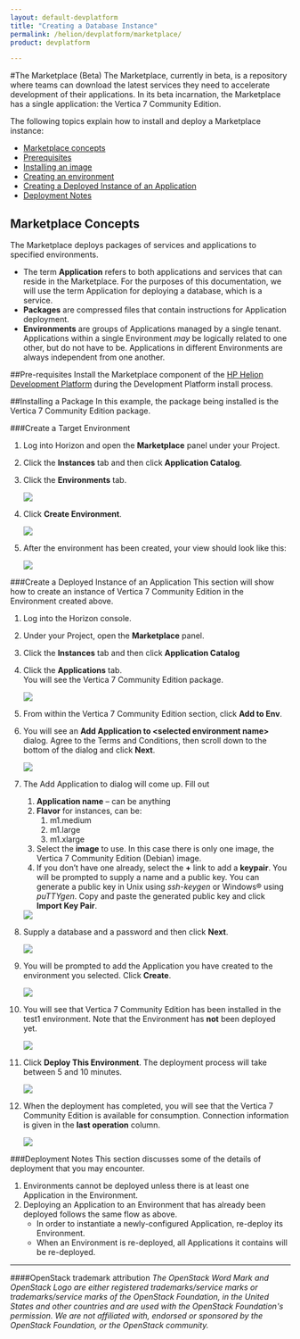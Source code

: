 ```yaml
---
layout: default-devplatform
title: "Creating a Database Instance"
permalink: /helion/devplatform/marketplace/
product: devplatform

---
```

<!--UNDER REVISION-->
#The Marketplace (Beta)
The Marketplace, currently in beta, is a repository where teams can download the latest services they need to accelerate development of their applications. In its beta incarnation, the Marketplace has a single application: the Vertica 7 Community Edition. 

The following topics explain how to install and deploy a Marketplace instance:

- [Marketplace concepts](#concepts)
- [Prerequisites](#prereq)
- [Installing an image](#install)
- [Creating an environment](#create)
- [Creating a Deployed Instance of an Application](#deploy)
- [Deployment Notes](#notes)

## <a name="concepts"></a>Marketplace Concepts
The Marketplace deploys packages of services and applications to specified environments. 

- The term **Application** refers to both applications and services that can reside in the Marketplace. For the purposes of this documentation, we will use the term Application for deploying a database, which is a service. 
- **Packages** are compressed files that contain instructions for Application deployment.
- **Environments** are groups of Applications managed by a single tenant. Applications within a single Environment *may* be logically related to one other, but do not have to be.  Applications in different Environments are always independent from one another. 

##<a name="prereq"></a>Pre-requisites
Install the Marketplace component of the [HP Helion Development Platform](/helion/devplatform/install/) during the Development Platform install process.

##<a name="install"></a>Installing a Package
In this example, the package being installed is the Vertica 7 Community Edition package. 

###<a name="create"></a>Create a Target Environment
1. Log into Horizon and open the **Marketplace** panel under your Project.
2. Click the **Instances** tab and then click **Application Catalog**.
3. Click the **Environments** tab.  

	<img src="media/marketplace1.png"/>

1. Click  **Create Environment**.  

	<img src="media/marketplace2.png"/>

1. After the environment has been created, your view should look like this:

	<img src="media/marketplace3.png"/>
 

###<a name="deploy"></a>Create a Deployed Instance of an Application
This section will show how to create an instance of Vertica 7 Community Edition in the Environment created above.

1. Log into the Horizon console.
2. Under your Project, open the **Marketplace** panel.
3. Click the **Instances** tab and then click  **Application Catalog**
4. Click the **Applications** tab.<br> You will see the Vertica 7 Community Edition package.
 
	<img src="media/marketplace4.png"/>

1. From within the Vertica 7 Community Edition section, click **Add to Env**. 
2. You will see an **Add Application to <selected environment name\>** dialog. Agree to the Terms and Conditions, then scroll down to the bottom of the dialog and click **Next**.

	<img src="media/marketplace5.png"/>


1. The Add Application to <selected environment> dialog will come up. Fill out
	1. **Application name** – can be anything
	2. **Flavor** for instances, can be:
		1. m1.medium
		2. m1.large
		3. m1.xlarge
	4. Select the **image** to use. In this case there is only one image, the Vertica 7 Community Edition (Debian) image. 
	5. If you don’t have one already, select the **+** link to add a **keypair**. You will be prompted to supply a name and a public key. You can generate a public key in Unix using *ssh-keygen* or Windows&reg; using *puTTYgen*. Copy and paste the generated public key and click **Import Key Pair**.

	<img src="media/marketplace6.png"/>
 
4. Supply a database and a password and then click **Next**.

	<img src="media/marketplace7.png"/>

1. You will be prompted to add the Application you have created to the environment you selected. Click **Create**. 
 
	<img src="media/marketplace8.png"/>


1. You will see that Vertica 7 Community Edition has been installed in the test1 environment. Note that the Environment has **not** been deployed yet.

	<img src="media/marketplace9.png"/>

1. Click **Deploy This Environment**. The deployment process will take between 5 and 10 minutes. 

	<img src="media/marketplace10.png"/>

1. When the deployment has completed, you will see that the Vertica 7 Community Edition is available for consumption. Connection information is given in the **last operation** column.

	<img src="media/marketplace11.png"/>
 
###<a name="notes"></a>Deployment Notes
This section discusses some of the details of deployment that you may encounter.



1. Environments cannot be deployed unless there is at least one Application in the Environment. 
2. Deploying an Application to an Environment that has already been deployed follows the same flow as above.
	- In order to instantiate a newly-configured Application, re-deploy its Environment.
	- When an Environment is re-deployed, all Applications it contains will be re-deployed. 


 
----
####OpenStack trademark attribution
*The OpenStack Word Mark and OpenStack Logo are either registered trademarks/service marks or trademarks/service marks of the OpenStack Foundation, in the United States and other countries and are used with the OpenStack Foundation's permission. We are not affiliated with, endorsed or sponsored by the OpenStack Foundation, or the OpenStack community.*


